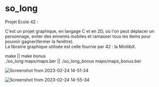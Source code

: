 # so_long

Projet Ecole 42 :

C'est un projet graphique, en langage C et en 2D, où l'on peut déplacer un personnage, eviter des ennemis mobiles et ramasser tous les items pour pouvoir gagner(fermer la fenêtre).                                                                                                                            
La librairie graphique utilisée est celle fournie par 42 : la MinilibX.                                             

make                    || make bonus                                                                            
./so_long maps/maps.ber || ./so_long_bonus maps/maps_bonus.ber


![Screenshot from 2023-02-24 14-51-24](https://user-images.githubusercontent.com/88725985/221195718-77a5eaca-ad6e-443d-a3a6-68f60845043f.png)

![Screenshot from 2023-02-24 14-55-34](https://user-images.githubusercontent.com/88725985/221196050-6b5a3e4d-c06b-4d0e-a58f-c036b73c4bcf.png)
